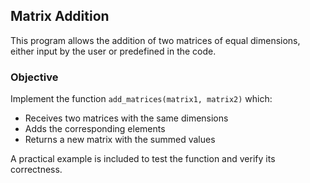 ## Matrix Addition

This program allows the addition of two matrices of equal dimensions, either input by the user or predefined in the code.

### Objective

Implement the function `add_matrices(matrix1, matrix2)` which:

* Receives two matrices with the same dimensions
* Adds the corresponding elements
* Returns a new matrix with the summed values

A practical example is included to test the function and verify its correctness.

